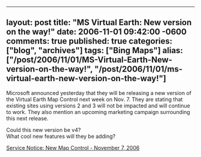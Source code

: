   ---
  layout: post
  title: "MS Virtual Earth: New version on the way!"
  date: 2006-11-01 09:42:00 -0600
  comments: true
  published: true
  categories: ["blog", "archives"]
  tags: ["Bing Maps"]
  alias: ["/post/2006/11/01/MS-Virtual-Earth-New-version-on-the-way!", "/post/2006/11/01/ms-virtual-earth-new-version-on-the-way!"]
  ---
<!-- more -->
<p>
Microsoft announced yesterday that they will be releasing a new version of the Virtual Earth Map Control next week on Nov. 7. They are stating that existing sites using versions 2 and 3 will not be impacted and will continue to work. They also mention an upcoming marketing campaign surrounding this next release.
</p>
<p>
Could this new version be v4?<br />
What cool new features will they be adding?
</p>
<p>
<a href="http://blogs.msdn.com/virtualearth/archive/2006/10/31/service-notice-new-map-control-november-7-2006.aspx">Service Notice: New Map Control - November 7, 2006</a>
</p>
